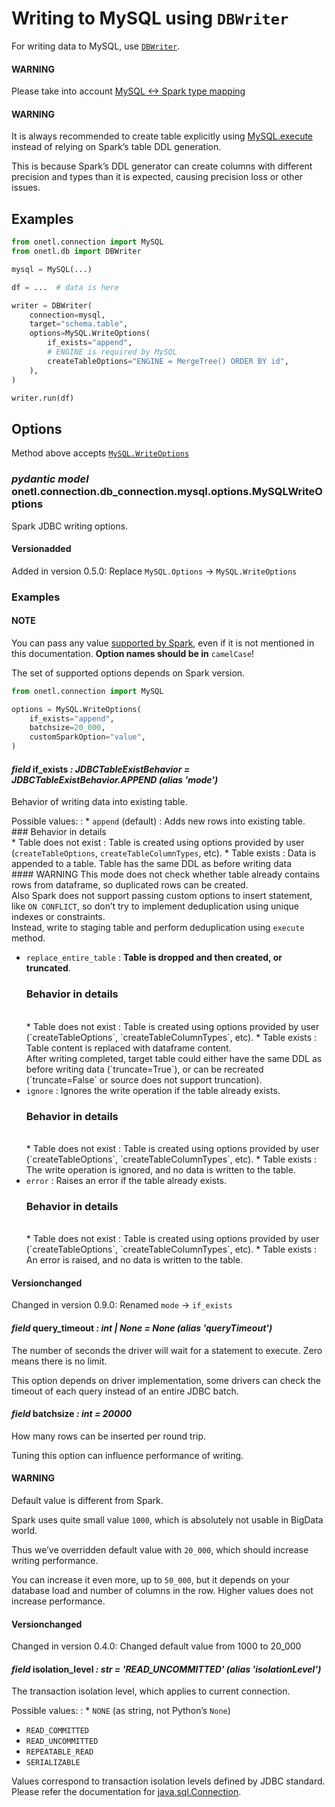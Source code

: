 <a id="mysql-write"></a>

# Writing to MySQL using `DBWriter`

For writing data to MySQL, use [`DBWriter`](../../../db/db_writer.md#onetl.db.db_writer.db_writer.DBWriter).

#### WARNING
Please take into account [MySQL <-> Spark type mapping](types.md#mysql-types)

#### WARNING
It is always recommended to create table explicitly using [MySQL.execute](execute.md#mysql-execute)
instead of relying on Spark’s table DDL generation.

This is because Spark’s DDL generator can create columns with different precision and types than it is expected,
causing precision loss or other issues.

## Examples

```python
from onetl.connection import MySQL
from onetl.db import DBWriter

mysql = MySQL(...)

df = ...  # data is here

writer = DBWriter(
    connection=mysql,
    target="schema.table",
    options=MySQL.WriteOptions(
        if_exists="append",
        # ENGINE is required by MySQL
        createTableOptions="ENGINE = MergeTree() ORDER BY id",
    ),
)

writer.run(df)
```

## Options

Method above accepts  [`MySQL.WriteOptions`](#onetl.connection.db_connection.mysql.options.MySQLWriteOptions)

### *pydantic model* onetl.connection.db_connection.mysql.options.MySQLWriteOptions

Spark JDBC writing options.

#### Versionadded
Added in version 0.5.0: Replace `MySQL.Options` → `MySQL.WriteOptions`

### Examples

#### NOTE
You can pass any value
[supported by Spark](https://spark.apache.org/docs/latest/sql-data-sources-jdbc.html),
even if it is not mentioned in this documentation. **Option names should be in** `camelCase`!

The set of supported options depends on Spark version.

```python
from onetl.connection import MySQL

options = MySQL.WriteOptions(
    if_exists="append",
    batchsize=20_000,
    customSparkOption="value",
)
```

<!-- !! processed by numpydoc !! -->

#### *field* if_exists *: JDBCTableExistBehavior* *= JDBCTableExistBehavior.APPEND* *(alias 'mode')*

Behavior of writing data into existing table.

Possible values:
: * `append` (default)
    : Adds new rows into existing table.
      <br/>
      ### Behavior in details
      <br/>
      * Table does not exist
        : Table is created using options provided by user
          (`createTableOptions`, `createTableColumnTypes`, etc).
      * Table exists
        : Data is appended to a table. Table has the same DDL as before writing data
          <br/>
          #### WARNING
          This mode does not check whether table already contains
          rows from dataframe, so duplicated rows can be created.
          <br/>
          Also Spark does not support passing custom options to
          insert statement, like `ON CONFLICT`, so don’t try to
          implement deduplication using unique indexes or constraints.
          <br/>
          Instead, write to staging table and perform deduplication
          using `execute` method.
  * `replace_entire_table`
    : **Table is dropped and then created, or truncated**.
      <br/>
      ### Behavior in details
      <br/>
      * Table does not exist
        : Table is created using options provided by user
          (`createTableOptions`, `createTableColumnTypes`, etc).
      * Table exists
        : Table content is replaced with dataframe content.
          <br/>
          After writing completed, target table could either have the same DDL as
          before writing data (`truncate=True`), or can be recreated (`truncate=False`
          or source does not support truncation).
  * `ignore`
    : Ignores the write operation if the table already exists.
      <br/>
      ### Behavior in details
      <br/>
      * Table does not exist
        : Table is created using options provided by user
          (`createTableOptions`, `createTableColumnTypes`, etc).
      * Table exists
        : The write operation is ignored, and no data is written to the table.
  * `error`
    : Raises an error if the table already exists.
      <br/>
      ### Behavior in details
      <br/>
      * Table does not exist
        : Table is created using options provided by user
          (`createTableOptions`, `createTableColumnTypes`, etc).
      * Table exists
        : An error is raised, and no data is written to the table.

#### Versionchanged
Changed in version 0.9.0: Renamed `mode` → `if_exists`

<!-- !! processed by numpydoc !! -->

#### *field* query_timeout *: int | None* *= None* *(alias 'queryTimeout')*

The number of seconds the driver will wait for a statement to execute.
Zero means there is no limit.

This option depends on driver implementation,
some drivers can check the timeout of each query instead of an entire JDBC batch.

<!-- !! processed by numpydoc !! -->

#### *field* batchsize *: int* *= 20000*

How many rows can be inserted per round trip.

Tuning this option can influence performance of writing.

#### WARNING
Default value is different from Spark.

Spark uses quite small value `1000`, which is absolutely not usable
in BigData world.

Thus we’ve overridden default value with `20_000`,
which should increase writing performance.

You can increase it even more, up to `50_000`,
but it depends on your database load and number of columns in the row.
Higher values does not increase performance.

#### Versionchanged
Changed in version 0.4.0: Changed default value from 1000 to 20_000

<!-- !! processed by numpydoc !! -->

#### *field* isolation_level *: str* *= 'READ_UNCOMMITTED'* *(alias 'isolationLevel')*

The transaction isolation level, which applies to current connection.

Possible values:
: * `NONE` (as string, not Python’s `None`)
  * `READ_COMMITTED`
  * `READ_UNCOMMITTED`
  * `REPEATABLE_READ`
  * `SERIALIZABLE`

Values correspond to transaction isolation levels defined by JDBC standard.
Please refer the documentation for
[java.sql.Connection](https://docs.oracle.com/javase/8/docs/api/java/sql/Connection.html).

<!-- !! processed by numpydoc !! -->
